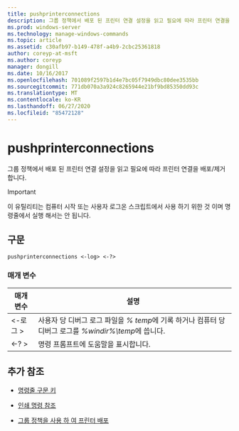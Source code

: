 ```yaml
---
title: pushprinterconnections
description: 그룹 정책에서 배포 된 프린터 연결 설정을 읽고 필요에 따라 프린터 연결을 배포/제거 하는 push프린터 연결 명령에 대 한 참조 항목입니다.
ms.prod: windows-server
ms.technology: manage-windows-commands
ms.topic: article
ms.assetid: c30afb97-b149-478f-a4b9-2cbc25361818
author: coreyp-at-msft
ms.author: coreyp
manager: dongill
ms.date: 10/16/2017
ms.openlocfilehash: 701089f2597b1d4e7bc05f7949dbc80dee3535bb
ms.sourcegitcommit: 771db070a3a924c8265944e21bf9bd85350dd93c
ms.translationtype: MT
ms.contentlocale: ko-KR
ms.lasthandoff: 06/27/2020
ms.locfileid: "85472128"
---
```

# <a name="pushprinterconnections"></a>pushprinterconnections

그룹 정책에서 배포 된 프린터 연결 설정을 읽고 필요에 따라 프린터 연결을 배포/제거 합니다.

> [!IMPORTANT]
> 이 유틸리티는 컴퓨터 시작 또는 사용자 로그온 스크립트에서 사용 하기 위한 것 이며 명령줄에서 실행 해서는 안 됩니다.

## <a name="syntax"></a>구문

```
pushprinterconnections <-log> <-?>
```

### <a name="parameters"></a>매개 변수

| 매개 변수 | 설명 |
|--|--|
| <-로그 > | 사용자 당 디버그 로그 파일을 *% temp*에 기록 하거나 컴퓨터 당 디버그 로그를 *%windir%\temp*에 씁니다. |
| <-? > | 명령 프롬프트에 도움말을 표시합니다. |

## <a name="additional-references"></a>추가 참조

- [명령줄 구문 키](command-line-syntax-key.md)

- [인쇄 명령 참조](print-command-reference.md)

- [그룹 정책을 사용 하 여 프린터 배포](https://go.microsoft.com/fwlink/?LinkId=230627)

